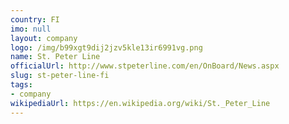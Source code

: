 ```yaml
---
country: FI
imo: null
layout: company
logo: /img/b99xgt9dij2jzv5kle13ir6991vg.png
name: St. Peter Line
officialUrl: http://www.stpeterline.com/en/OnBoard/News.aspx
slug: st-peter-line-fi
tags:
- company
wikipediaUrl: https://en.wikipedia.org/wiki/St._Peter_Line
---
```

